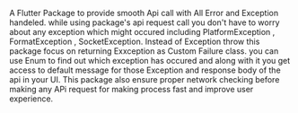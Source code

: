 A Flutter Package to provide smooth Api call with All Error and Exception handeled. while using package's api request call you don't have to worry about any exception which might occured including PlatformException , FormatException , SocketException. Instead of Exception throw this package focus on returning Exxception as Custom Failure class. you can use Enum to find out which exception has occured and along with it you get access to default message for those Exception and response body of the api in your UI. This package also ensure proper network checking before making any APi request for making process fast and improve user experience.

